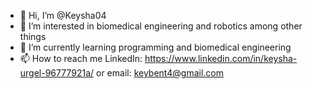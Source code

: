 - 👋 Hi, I’m @Keysha04
- 👀 I’m interested in biomedical engineering and robotics among other things
- 🌱 I’m currently learning programming and biomedical engineering
- 📫 How to reach me LinkedIn: https://www.linkedin.com/in/keysha-urgel-96777921a/ or email: keybent4@gmail.com

<!---
Keysha04/Keysha04 is a ✨ special ✨ repository because its `README.md` (this file) appears on your GitHub profile.
You can click the Preview link to take a look at your changes.
--->
